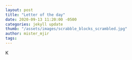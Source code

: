 ```yaml
---
layout: post
title: "Letter of the day"
date: 2020-09-13 11:20:00 -0500
categories: jekyll update
thumb: "/assets/images/scrabble_blocks_scrambled.jpg"
author: mister_mjir
tags:
---
```

K

